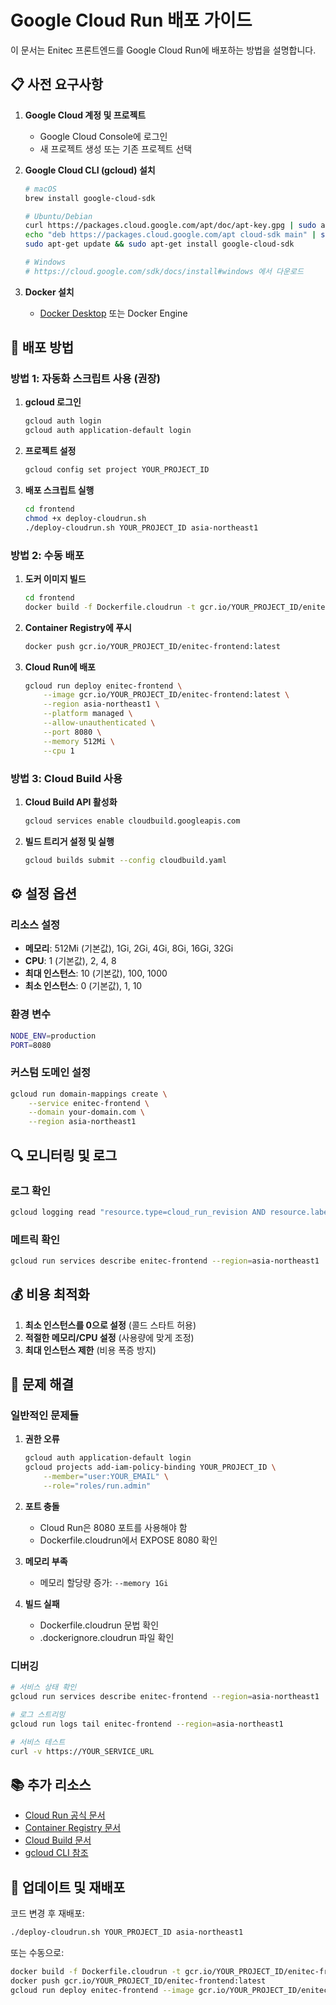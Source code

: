 # Google Cloud Run 배포 가이드

이 문서는 Enitec 프론트엔드를 Google Cloud Run에 배포하는 방법을 설명합니다.

## 📋 사전 요구사항

1. **Google Cloud 계정 및 프로젝트**
   - Google Cloud Console에 로그인
   - 새 프로젝트 생성 또는 기존 프로젝트 선택

2. **Google Cloud CLI (gcloud) 설치**
   ```bash
   # macOS
   brew install google-cloud-sdk
   
   # Ubuntu/Debian
   curl https://packages.cloud.google.com/apt/doc/apt-key.gpg | sudo apt-key add -
   echo "deb https://packages.cloud.google.com/apt cloud-sdk main" | sudo tee -a /etc/apt/sources.list.d/google-cloud-sdk.list
   sudo apt-get update && sudo apt-get install google-cloud-sdk
   
   # Windows
   # https://cloud.google.com/sdk/docs/install#windows 에서 다운로드
   ```

3. **Docker 설치**
   - [Docker Desktop](https://www.docker.com/products/docker-desktop) 또는 Docker Engine

## 🚀 배포 방법

### 방법 1: 자동화 스크립트 사용 (권장)

1. **gcloud 로그인**
   ```bash
   gcloud auth login
   gcloud auth application-default login
   ```

2. **프로젝트 설정**
   ```bash
   gcloud config set project YOUR_PROJECT_ID
   ```

3. **배포 스크립트 실행**
   ```bash
   cd frontend
   chmod +x deploy-cloudrun.sh
   ./deploy-cloudrun.sh YOUR_PROJECT_ID asia-northeast1
   ```

### 방법 2: 수동 배포

1. **도커 이미지 빌드**
   ```bash
   cd frontend
   docker build -f Dockerfile.cloudrun -t gcr.io/YOUR_PROJECT_ID/enitec-frontend:latest .
   ```

2. **Container Registry에 푸시**
   ```bash
   docker push gcr.io/YOUR_PROJECT_ID/enitec-frontend:latest
   ```

3. **Cloud Run에 배포**
   ```bash
   gcloud run deploy enitec-frontend \
       --image gcr.io/YOUR_PROJECT_ID/enitec-frontend:latest \
       --region asia-northeast1 \
       --platform managed \
       --allow-unauthenticated \
       --port 8080 \
       --memory 512Mi \
       --cpu 1
   ```

### 방법 3: Cloud Build 사용

1. **Cloud Build API 활성화**
   ```bash
   gcloud services enable cloudbuild.googleapis.com
   ```

2. **빌드 트리거 설정 및 실행**
   ```bash
   gcloud builds submit --config cloudbuild.yaml
   ```

## ⚙️ 설정 옵션

### 리소스 설정
- **메모리**: 512Mi (기본값), 1Gi, 2Gi, 4Gi, 8Gi, 16Gi, 32Gi
- **CPU**: 1 (기본값), 2, 4, 8
- **최대 인스턴스**: 10 (기본값), 100, 1000
- **최소 인스턴스**: 0 (기본값), 1, 10

### 환경 변수
```bash
NODE_ENV=production
PORT=8080
```

### 커스텀 도메인 설정
```bash
gcloud run domain-mappings create \
    --service enitec-frontend \
    --domain your-domain.com \
    --region asia-northeast1
```

## 🔍 모니터링 및 로그

### 로그 확인
```bash
gcloud logging read "resource.type=cloud_run_revision AND resource.labels.service_name=enitec-frontend" --limit=50
```

### 메트릭 확인
```bash
gcloud run services describe enitec-frontend --region=asia-northeast1
```

## 💰 비용 최적화

1. **최소 인스턴스를 0으로 설정** (콜드 스타트 허용)
2. **적절한 메모리/CPU 설정** (사용량에 맞게 조정)
3. **최대 인스턴스 제한** (비용 폭증 방지)

## 🚨 문제 해결

### 일반적인 문제들

1. **권한 오류**
   ```bash
   gcloud auth application-default login
   gcloud projects add-iam-policy-binding YOUR_PROJECT_ID \
       --member="user:YOUR_EMAIL" \
       --role="roles/run.admin"
   ```

2. **포트 충돌**
   - Cloud Run은 8080 포트를 사용해야 함
   - Dockerfile.cloudrun에서 EXPOSE 8080 확인

3. **메모리 부족**
   - 메모리 할당량 증가: `--memory 1Gi`

4. **빌드 실패**
   - Dockerfile.cloudrun 문법 확인
   - .dockerignore.cloudrun 파일 확인

### 디버깅
```bash
# 서비스 상태 확인
gcloud run services describe enitec-frontend --region=asia-northeast1

# 로그 스트리밍
gcloud run logs tail enitec-frontend --region=asia-northeast1

# 서비스 테스트
curl -v https://YOUR_SERVICE_URL
```

## 📚 추가 리소스

- [Cloud Run 공식 문서](https://cloud.google.com/run/docs)
- [Container Registry 문서](https://cloud.google.com/container-registry/docs)
- [Cloud Build 문서](https://cloud.google.com/cloud-build/docs)
- [gcloud CLI 참조](https://cloud.google.com/sdk/gcloud/reference)

## 🔄 업데이트 및 재배포

코드 변경 후 재배포:
```bash
./deploy-cloudrun.sh YOUR_PROJECT_ID asia-northeast1
```

또는 수동으로:
```bash
docker build -f Dockerfile.cloudrun -t gcr.io/YOUR_PROJECT_ID/enitec-frontend:latest .
docker push gcr.io/YOUR_PROJECT_ID/enitec-frontend:latest
gcloud run deploy enitec-frontend --image gcr.io/YOUR_PROJECT_ID/enitec-frontend:latest --region=asia-northeast1
```


